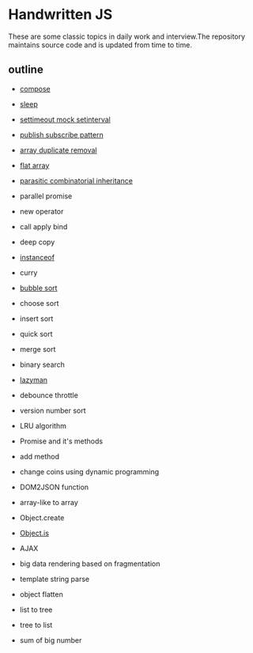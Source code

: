# Handwritten JS

These are some classic topics in daily work and interview.The repository maintains source code and is updated from time to time.

## outline

- [compose](./src/compose.js)

- [sleep](./src/sleep.js)

- [settimeout mock setinterval](./src/settimeout-mock-setinterval.js)

- [publish subscribe pattern](./src/publish-subscribe.js)

- [array duplicate removal](./src/array-duplicate-removal.js)

- [flat array](./src/flat-array.js)

- [parasitic combinatorial inheritance](./src/parasitic-combinatorial-inheritance.js)

- parallel promise

- new operator

- call apply bind

- deep copy

- [instanceof](./src/instanceof.js)

- curry

- [bubble sort](./src/bubble-sort.js)

- choose sort

- insert sort

- quick sort

- merge sort

- binary search

- [lazyman](./src/lazyman.js)

- debounce throttle

- version number sort

- LRU algorithm

- Promise and it's methods

- add method

- change coins using dynamic programming

- DOM2JSON function

- array-like to array

- Object.create

- [Object.is](./src/object-is.js)

- AJAX

- big data rendering based on fragmentation

- template string parse

- object flatten

- list to tree

- tree to list

- sum of big number
